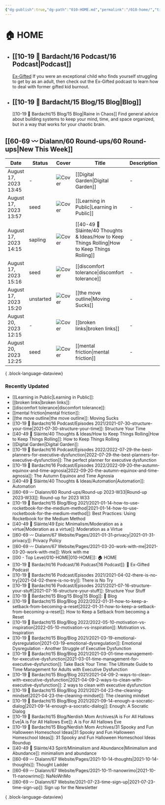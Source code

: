 ```yaml
---
{"dg-publish":true,"dg-path":"010-HOME.md","permalink":"/010-home/","title":"🏠 HOME","pinned":true,"contentClasses":"cards cards-1-1 dashboard","tags":["gardenEntry"],"noteIcon":"","created":"2021-10-13","updated":"2023-08-16T23:23:34.735-04:00"}
---
```


# 🏠 HOME
- ## [[10-19 💢 Bardacht/16 Podcast/16 Podcast\|Podcast]]
  [Ex-Gifted](https://exgifted.com/)
  If you were an exceptional child who finds yourself struggling to get by as an adult, then check out the Ex-Gifted podcast to learn how to deal with former gifted kid burnout.

- ## [[10-19 💢 Bardacht/15 Blog/15 Blog\|Blog]]
  [[10-19 💢 Bardacht/15 Blog/15 Blog\|Raine in Chaos]]
  Find general advice about building systems to keep your mind, time, and space organized, but in a way that works for your chaotic brain.

## [[60-69 〰️ Dialann/60 Round-ups/60 Round-ups\|New This Week]]
| Date                  | Status    | Cover                                                                                                                                                                                                                                        | Title                                                                                              | Description |
| --------------------- | --------- | -------------------------------------------------------------------------------------------------------------------------------------------------------------------------------------------------------------------------------------------- | -------------------------------------------------------------------------------------------------- | ----------- |
| August 17, 2023 13:45 | \-        | ![Cover](https://images.unsplash.com/photo-1591426508941-2f92736f5ff4?crop=entropy&cs=tinysrgb&fit=max&fm=jpg&ixid=M3wzNjAwOTd8MHwxfHNlYXJjaHwyMnx8Z2FyZGVufGVufDB8MHx8fDE2OTI0ODM3MzB8MA&ixlib=rb-4.0.3&q=80&w=400)                         | [[Digital Garden\|Digital Garden]]                                                              | \-          |
| August 17, 2023 13:57 | seed      | ![Cover](https://images.unsplash.com/photo-1517842645767-c639042777db?crop=entropy&cs=tinysrgb&fit=max&fm=jpg&ixid=M3wzNjAwOTd8MHwxfHNlYXJjaHwzMHx8bGVhcm5pbmd8ZW58MHwwfHx8MTY5MjU0OTY1MXww&ixlib=rb-4.0.3&q=80&w=400)                       | [[Learning in Public\|Learning in Public]]                                                      | \-          |
| August 17, 2023 14:15 | sapling   | ![Cover](https://images.unsplash.com/photo-1505552613537-4aab9bf431c8?crop=entropy&cs=tinysrgb&fit=max&fm=jpg&ixid=M3wzNjAwOTd8MHwxfHNlYXJjaHwxNTF8fHJvbGxpbmclMjBzb2NjZXIlMjBiYWxsfGVufDB8MHx8fDE2OTIyOTQwMzN8MA&ixlib=rb-4.0.3&q=80&w=400) | [[40-49 🔅 Sláinte/40 Thoughts & Ideas/How to Keep Things Rolling\|How to Keep Things Rolling]] | \-          |
| August 17, 2023 15:16 | seed      | ![Cover](https://images.unsplash.com/photo-1615669527499-501446dd48e1?crop=entropy&cs=tinysrgb&fit=max&fm=jpg&ixid=M3wzNjAwOTd8MHwxfHNlYXJjaHw4fHxwYWlufGVufDB8MHx8fDE2OTI1NDc5OTV8MA&ixlib=rb-4.0.3&q=80&w=400)                             | [[discomfort tolerance\|discomfort tolerance]]                                                  | \-          |
| August 17, 2023 15:20 | unstarted | ![Cover](https://images.unsplash.com/photo-1600725935160-f67ee4f6084a?crop=entropy&cs=tinysrgb&fit=max&fm=jpg&ixid=M3wzNjAwOTd8MHwxfHNlYXJjaHw0fHxtb3Zpbmd8ZW58MHwwfHx8MTY5MjU0ODY4M3ww&ixlib=rb-4.0.3&q=80&w=400)                           | [[the move outline\|Moving Sucks]]                                                              | \-          |
| August 20, 2023 12:15 | \-        | ![Cover](https://images.unsplash.com/photo-1624284220156-58886c574635?crop=entropy&cs=tinysrgb&fit=max&fm=jpg&ixid=M3wzNjAwOTd8MHwxfHNlYXJjaHwzN3x8YnJva2VuJTIwY2hhaW58ZW58MHwwfHx8MTY5MjU0ODAzNXww&ixlib=rb-4.0.3&q=80&w=400)               | [[broken links\|broken links]]                                                                  | \-          |
| August 20, 2023 12:25 | seed      | ![Cover](https://images.unsplash.com/photo-1533582437341-dfdc01630b05?crop=entropy&cs=tinysrgb&fit=max&fm=jpg&ixid=M3wzNjAwOTd8MHwxfHNlYXJjaHwxfHxmcmljdGlvbnxlbnwwfDB8fHwxNjkyNTQ4ODE0fDA&ixlib=rb-4.0.3&q=80&w=400)                        | [[mental friction\|mental friction]]                                                            | \-          |

{ .block-language-dataview}

### Recently Updated
- [[Learning in Public\|Learning in Public]]: 
- [[broken links\|broken links]]: 
- [[discomfort tolerance\|discomfort tolerance]]: 
- [[mental friction\|mental friction]]: 
- [[the move outline\|the move outline]]: Moving Sucks
- [[10-19 💢 Bardacht/16 Podcast/Episodes 2021/2021-07-30-structure-your-time\|2021-07-30-structure-your-time]]: Structure Your Time
- [[40-49 🔅 Sláinte/40 Thoughts & Ideas/How to Keep Things Rolling\|How to Keep Things Rolling]]: How to Keep Things Rolling
- [[Digital Garden\|Digital Garden]]: 
- [[10-19 💢 Bardacht/16 Podcast/Episodes 2022/2022-07-29-the-best-planners-for-executive-dysfunction\|2022-07-29-the-best-planners-for-executive-dysfunction]]: The perfect planner for executive dysfunction
- [[10-19 💢 Bardacht/16 Podcast/Episodes 2022/2022-09-20-the-autumn-equinox-and-time-agnosia\|2022-09-20-the-autumn-equinox-and-time-agnosia]]: The Autumn Equinox and Time Agnosia
- [[40-49 🔅 Sláinte/40 Thoughts & Ideas/Automation\|Automation]]: Automation
- [[60-69 〰️ Dialann/60 Round-ups/Round-up 2023-W33\|Round-up 2023-W33]]: Round-up for 2023 W33
- [[10-19 💢 Bardacht/15 Blog/Blog 2021/2021-01-14-how-to-use-rocketbook-for-the-medium-method\|2021-01-14-how-to-use-rocketbook-for-the-medium-method]]: Best Practices: Using Rocketbook for the Medium Method
- [[40-49 🔅 Sláinte/49 Epic Minimalism/Moderation as a virtue\|Moderation as a virtue]]: Moderation as a Virtue
- [[60-69 〰️ Dialann/67 Website/Pages/2021-01-31-privacy\|2021-01-31-privacy]]: Privacy Policy
- [[60-69 〰️ Dialann/67 Website/Pages/2021-03-20-work-with-me\|2021-03-20-work-with-me]]: Work with me
- [[00 - Top Level/010-HOME\|010-HOME]]: 🏠 HOME
- [[10-19 💢 Bardacht/16 Podcast/16 Podcast\|16 Podcast]]: 📌 Ex-Gifted Podcast
- [[10-19 💢 Bardacht/16 Podcast/Episodes 2021/2021-04-02-there-is-no-try\|2021-04-02-there-is-no-try]]: There is No Try
- [[10-19 💢 Bardacht/16 Podcast/Episodes 2021/2021-07-16-structure-your-stuff\|2021-07-16-structure-your-stuff]]: Structure Your Stuff
- [[10-19 💢 Bardacht/15 Blog/15 Blog\|15 Blog]]: 📌 Blog
- [[10-19 💢 Bardacht/15 Blog/Blog 2022/2022-01-31-how-to-keep-a-setback-from-becoming-a-reset\|2022-01-31-how-to-keep-a-setback-from-becoming-a-reset]]: How to Keep a Setback from becoming a Reset
- [[10-19 💢 Bardacht/15 Blog/Blog 2022/2022-05-10-motivation-vs-inspiration\|2022-05-10-motivation-vs-inspiration]]: Motivation vs. Inspiration
- [[10-19 💢 Bardacht/15 Blog/Blog 2021/2021-03-19-emotional-dysregulation\|2021-03-19-emotional-dysregulation]]: Emotional Dysregulation - Another Struggle of Executive Dysfunction
- [[10-19 💢 Bardacht/15 Blog/Blog 2021/2021-03-01-time-management-for-executive-dysfunction\|2021-03-01-time-management-for-executive-dysfunction]]: Take Back Your Time: The Ultimate Guide to Time Management for Adults with Executive Dysfunction
- [[10-19 💢 Bardacht/15 Blog/Blog 2021/2021-04-09-2-ways-to-clean-with-executive-dysfunction\|2021-04-09-2-ways-to-clean-with-executive-dysfunction]]: 2 ways to clean with executive dysfunction
- [[10-19 💢 Bardacht/15 Blog/Blog 2021/2021-04-23-the-cleaning-mindset\|2021-04-23-the-cleaning-mindset]]: The cleaning mindset
- [[10-19 💢 Bardacht/15 Blog/Blog 2021/2021-09-14-enough-a-socratic-dialog\|2021-09-14-enough-a-socratic-dialog]]: Enough: A Socratic Dialog
- [[10-19 💢 Bardacht/15 Blog/Nerdish Mom Archives/A is For All Hallows Eve\|A is For All Hallows Eve]]: A is For All Hallows Eve
- [[10-19 💢 Bardacht/15 Blog/Nerdish Mom Archives/31 Spooky and Fun Halloween Homeschool Ideas\|31 Spooky and Fun Halloween Homeschool Ideas]]: 31 Spooky and Fun Halloween Homeschool Ideas Roundup
- [[40-49 🔅 Sláinte/43 Spirit/Minimalism and Abundance\|Minimalism and Abundance]]: minimalism and abundance
- [[60-69 〰️ Dialann/67 Website/Pages/2021-10-14-thoughts\|2021-10-14-thoughts]]: Thought Ladder
- [[60-69 〰️ Dialann/67 Website/Pages/2021-10-11-nanowrimo\|2021-10-11-nanowrimo]]: NaNoWriMo
- [[60-69 〰️ Dialann/67 Website/2021-07-23-time-sign-up\|2021-07-23-time-sign-up]]: Sign up for the Newsletter

{ .block-language-dataview}





